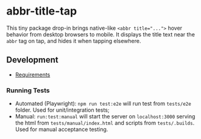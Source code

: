 # abbr-title-tap

This tiny package drop-in brings native-like `<abbr title="...">` hover behavior from desktop browsers to mobile. It displays the title text near the `abbr` tag on tap, and hides it when tapping elsewhere.

## Development

- [Requirements](./.a&cd/requirements.md)

### Running Tests

- Automated (Playwright): `npm run test:e2e` will run test from `tests/e2e` folder. Used for unit/integration tests;
- Manual: `run:test:manual` will start the server on `localhost:3000` serving the html from `tests/manual/index.html` and scripts from `tests/.builds`. Used for manual acceptance testing.
